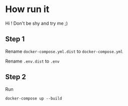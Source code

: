 # How run it

Hi ! Don't be shy and try me ;)

## Step 1

Rename `docker-compose.yml.dist` to `docker-compose.yml`

Rename `.env.dist` to `.env`

## Step 2

Run

`docker-compose up --build`
